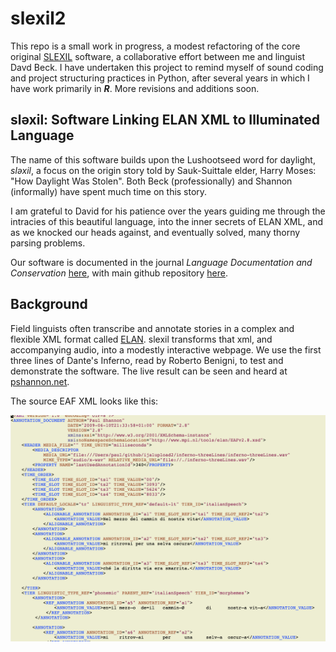 # slexil2

This repo is a small work in progress, a modest refactoring
of the core original
[SLEXIL](https://github.com/davidjamesbeck/slexil) software, a collaborative
effort between me and linguist Davd Beck.  I have undertaken this project to
remind myself of sound coding and project structuring practices in
Python, after several years in which I have work primarily in <b><i>R</i></b>.
More revisions and additions soon.

## sləxil: Software Linking ELAN XML to Illuminated Language ##

The name of this software builds upon the Lushootseed word for daylight, *sləxil*, a
focus on the origin story told by Sauk-Suittale elder, Harry
Moses:  "How Daylight Was Stolen".  Both Beck (professionally) and Shannon
(informally) have spent much time on this story.

I am grateful to David for his patience over the years guiding me
through the intracies of this beautiful language, into the inner secrets of
ELAN XML, and as we knocked our heads against, and eventually
solved, many thorny parsing problems.

Our software is documented in the journal *Language Documentation and Conservation*
[here](https://scholarspace.manoa.hawaii.edu/bitstream/10125/24948/beck_shannon.pdf),
with main github repository
[here](https://github.com/davidjamesbeck/slexil).

## Background

Field linguists often transcribe and annotate stories in a complex and
flexible XML format called
[ELAN](https://en.wikipedia.org/wiki/ELAN_software).  slexil
transforms that xml, and accompanying audio, into a modestly
interactive webpage.  We use the first three lines of Dante's Inferno,
read by Roberto Benigni, to test and demonstrate the software.  The
live result can be seen and heard at [pshannon.net](https://pshannon.net/inferno/).

The source EAF XML looks like this:

![alt tag](https://github.com/paul-shannon/slexil2/blob/main/docs/inferno-eaf.png)



